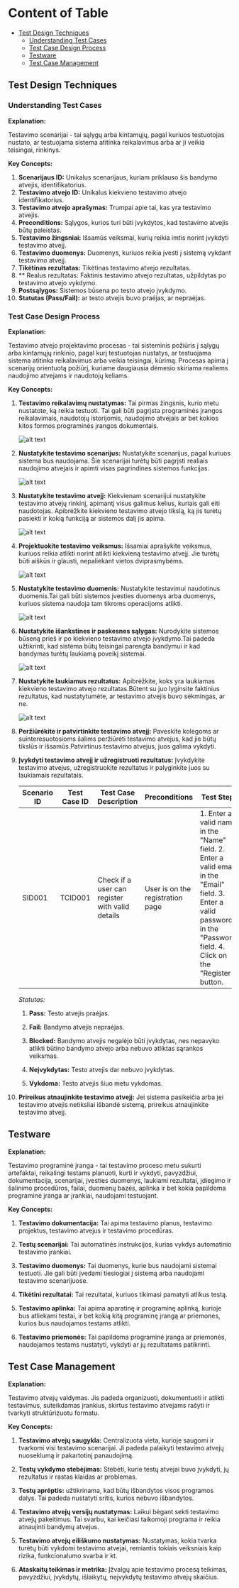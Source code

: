 # Content of Table

- [Test Design Techniques](#test-design-techniques)
  - [Understanding Test Cases](#understanding-test-cases)
  - [Test Case Design Process](#test-case-design-process)
  - [Testware](#testware)
  - [Test Case Management](#test-case-management)

## Test Design Techniques

### Understanding Test Cases

**Explanation:**

Testavimo scenarijai - tai sąlygų arba kintamųjų, pagal kuriuos testuotojas nustato, ar testuojama sistema atitinka reikalavimus arba ar ji veikia teisingai, rinkinys.

**Key Concepts:**

1. **Scenarijaus ID:** Unikalus scenarijaus, kuriam priklauso šis bandymo atvejis, identifikatorius.
2. **Testavimo atvejo ID:** Unikalus kiekvieno testavimo atvejo identifikatorius.
3. **Testavimo atvejo aprašymas:** Trumpai apie tai, kas yra testavimo atvejis.
4. **Preconditions:** Sąlygos, kurios turi būti įvykdytos, kad testavimo atvejis būtų paleistas.
5. **Testavimo žingsniai:** Išsamūs veiksmai, kurių reikia imtis norint įvykdyti testavimo atvejį.
6. **Testavimo duomenys:** Duomenys, kuriuos reikia įvesti į sistemą vykdant testavimo atvejį.
7. **Tikėtinas rezultatas:** Tikėtinas testavimo atvejo rezultatas.
8. ** Realus rezultatas: Faktinis testavimo atvejo rezultatas, užpildytas po testavimo atvejo vykdymo.
9. **Postsąlygos:** Sistemos būsena po testo atvejo įvykdymo.
10. **Statutas (Pass/Fail):** ar testo atvejis buvo praėjas, ar nepraėjas.

### Test Case Design Process

**Explanation:**

Testavimo atvejo projektavimo procesas - tai sisteminis požiūris į sąlygų arba kintamųjų rinkinio, pagal kurį testuotojas nustatys, ar testuojama sistema atitinka reikalavimus arba veikia teisingai, kūrimą. Procesas apima į scenarijų orientuotą požiūrį, kuriame daugiausia dėmesio skiriama realiems naudojimo atvejams ir naudotojų keliams.

**Key Concepts:**

1. **Testavimo reikalavimų nustatymas:** Tai pirmas žingsnis, kurio metu nustatote, ką reikia testuoti. Tai gali būti pagrįsta programinės įrangos reikalavimais, naudotojų istorijomis, naudojimo atvejais ar bet kokios kitos formos programinės įrangos dokumentais.

    ![alt text](./images/indentifyTestRequirements.png)

2. **Nustatykite testavimo scenarijus:** Nustatykite scenarijus, pagal kuriuos sistema bus naudojama. Šie scenarijai turėtų būti pagrįsti realiais naudojimo atvejais ir apimti visas pagrindines sistemos funkcijas.

    ![alt text](./images/defineTestScenarios.png)

3. **Nustatykite testavimo atvejį:** Kiekvienam scenarijui nustatykite testavimo atvejų rinkinį, apimantį visus galimus kelius, kuriais gali eiti naudotojas. Apibrėžkite kiekvieno testavimo atvejo tikslą, ką jis turėtų pasiekti ir kokią funkciją ar sistemos dalį jis apima.

    ![alt text](./images/defineTestCase.png)

4. **Projektuokite testavimo veiksmus:** Išsamiai aprašykite veiksmus, kuriuos reikia atlikti norint atlikti kiekvieną testavimo atvejį. Jie turėtų būti aiškūs ir glausti, nepaliekant vietos dviprasmybėms.

    ![alt text](./images/designTestSteps.png)

5. **Nustatykite testavimo duomenis:** Nustatykite testavimui naudotinus duomenis.Tai gali būti sistemos įvesties duomenys arba duomenys, kuriuos sistema naudoja tam tikroms operacijoms atlikti.

    ![alt text](./images/specifyTestData.png)

6. **Nustatykite išankstines ir paskesnes sąlygas:** Nurodykite sistemos būseną prieš ir po kiekvieno testavimo atvejo įvykdymo.Tai padeda užtikrinti, kad sistema būtų teisingai parengta bandymui ir kad bandymas turėtų laukiamą poveikį sistemai.

    ![alt text](./images/definePreAndPostConditions.png)

7. **Nustatykite laukiamus rezultatus:** Apibrėžkite, koks yra laukiamas kiekvieno testavimo atvejo rezultatas.Būtent su juo lyginsite faktinius rezultatus, kad nustatytumėte, ar testavimo atvejis buvo sėkmingas, ar ne.

    ![alt text](./images/specifyExpectedResults.png)

8. **Peržiūrėkite ir patvirtinkite testavimo atvejį:** Paveskite kolegoms ar suinteresuotosioms šalims peržiūrėti testavimo atvejus, kad jie būtų tikslūs ir išsamūs.Patvirtinus testavimo atvejus, juos galima vykdyti.

9. **Įvykdyti testavimo atvejį ir užregistruoti rezultatus:** Įvykdykite testavimo atvejus, užregistruokite rezultatus ir palyginkite juos su laukiamais rezultatais.

    | Scenario ID | Test Case ID | Test Case Description | Preconditions | Test Steps | Test Data | Expected Result | Actual Result | Postconditions | Status | Notes |
    |-------------|--------------|-----------------------|---------------|------------|-----------|-----------------|---------------|----------------|--------|-------|
    | SID001      | TCID001      | Check if a user can register with valid details | User is on the registration page | 1. Enter a valid name in the "Name" field. 2. Enter a valid email in the "Email" field. 3. Enter a valid password in the "Password" field. 4. Click on the "Register" button. | Name: "Test User", Email: "<testuser@example.com>", Password: "Test@123" | User is successfully registered and redirected to the dashboard | User is successfully registered and redirected to the dashboard | User is registered and redirected to the dashboard | Pass |  |

    *Statutas:*

    1. **Pass:** Testo atvejis praėjas.

    2. **Fail:** Bandymo atvejis nepraėjas.

    3. **Blocked:** Bandymo atvejis negalėjo būti įvykdytas, nes nepavyko atlikti būtino bandymo atvejo arba nebuvo atliktas sąrankos veiksmas.

    4. **Neįvykdytas:** Testo atvejis dar nebuvo įvykdytas.

    5. **Vykdoma:** Testo atvejis šiuo metu vykdomas.

10. **Prireikus atnaujinkite testavimo atvejį:** Jei sistema pasikeičia arba jei testavimo atvejis netiksliai išbandė sistemą, prireikus atnaujinkite testavimo atvejį.

## Testware

**Explanation:**

Testavimo programinė įranga - tai testavimo proceso metu sukurti artefaktai, reikalingi testams planuoti, kurti ir vykdyti, pavyzdžiui, dokumentacija, scenarijai, įvesties duomenys, laukiami rezultatai, įdiegimo ir šalinimo procedūros, failai, duomenų bazės, aplinka ir bet kokia papildoma programinė įranga ar įrankiai, naudojami testuojant.

**Key Concepts:**

1. **Testavimo dokumentacija:** Tai apima testavimo planus, testavimo projektus, testavimo atvejus ir testavimo procedūras.

2. **Testų scenarijai:** Tai automatinės instrukcijos, kurias vykdys automatinio testavimo įrankiai.

3. **Testavimo duomenys:** Tai duomenys, kurie bus naudojami sistemai testuoti. Jie gali būti įvedami tiesiogiai į sistemą arba naudojami testavimo scenarijuose.

4. **Tikėtini rezultatai:** Tai rezultatai, kuriuos tikimasi pamatyti atlikus testą.

5. **Testavimo aplinka:** Tai apima aparatinę ir programinę aplinką, kurioje bus atliekami testai, ir bet kokią kitą programinę įrangą ar priemones, kurios bus naudojamos testams atlikti.

6. **Testavimo priemonės:** Tai papildoma programinė įranga ar priemonės, naudojamos testams nustatyti, vykdyti ar jų rezultatams patikrinti.

## Test Case Management

**Explanation:**

Testavimo atvejų valdymas. Jis padeda organizuoti, dokumentuoti ir atlikti testavimus, suteikdamas įrankius, skirtus testavimo atvejams rašyti ir tvarkyti struktūrizuotu formatu.

**Key Concepts:**

1. **Testavimo atvejų saugykla:** Centralizuota vieta, kurioje saugomi ir tvarkomi visi testavimo scenarijai. Ji padeda palaikyti testavimo atvejų nuoseklumą ir pakartotinį panaudojimą.

2. **Testų vykdymo stebėjimas:** Stebėti, kurie testų atvejai buvo įvykdyti, jų rezultatus ir rastas klaidas ar problemas.

3. **Testų aprėptis:** užtikrinama, kad būtų išbandytos visos programos dalys. Tai padeda nustatyti sritis, kurios nebuvo išbandytos.

4. **Testavimo atvejų versijų nustatymas:** Laikui bėgant sekti testavimo atvejų pakeitimus. Tai svarbu, kai keičiasi taikomoji programa ir reikia atnaujinti bandymų atvejus.

5. **Testavimo atvejų eiliškumo nustatymas:** Nustatymas, kokia tvarka turėtų būti vykdomi testavimo atvejai, remiantis tokiais veiksniais kaip rizika, funkcionalumo svarba ir kt.

6. **Ataskaitų teikimas ir metrika:** Įžvalgų apie testavimo procesą teikimas, pavyzdžiui, įvykdytų, išlaikytų, neįvykdytų testavimo atvejų skaičius.
